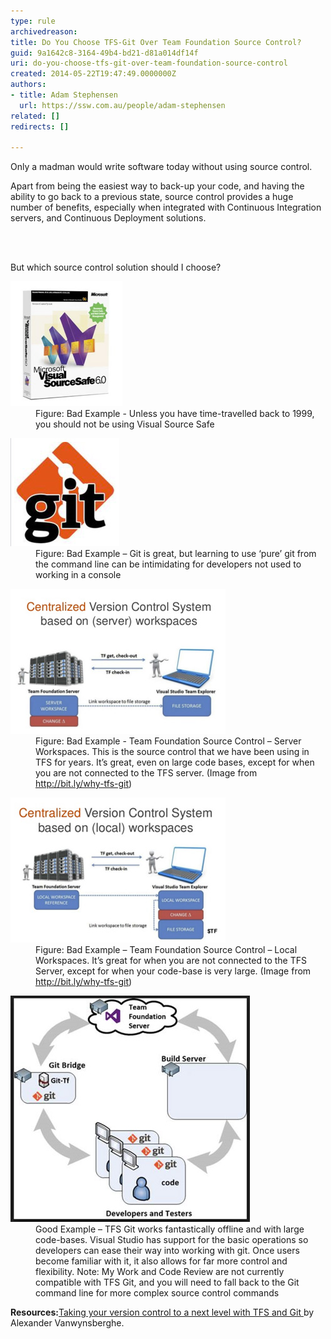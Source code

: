 ```yaml
---
type: rule
archivedreason: 
title: Do You Choose TFS-Git Over Team Foundation Source Control?
guid: 9a1642c8-3164-49b4-bd21-d81a014df14f
uri: do-you-choose-tfs-git-over-team-foundation-source-control
created: 2014-05-22T19:47:49.0000000Z
authors:
- title: Adam Stephensen
  url: https://ssw.com.au/people/adam-stephensen
related: []
redirects: []

---
```



<p class="p1">Only a madman would write software today without using source control.</p><p class="p1">Apart from being the easiest way to back-up your code, and having the ability to go back to a previous state, source control provides a huge number of benefits, especially when integrated with Continuous Integration servers, and Continuous Deployment solutions.</p>
<br><excerpt class='endintro'></excerpt><br>
<p>But which source control solution should I choose?​​</p><dl class="badImage"><dt> 
      <img src="git-1.jpg" alt="" />
   </dt><dd>Figure: Bad Example - Unless you have time-travelled back to 1999, you should not be using Visual Source Safe</dd></dl><dl class="badImage"><dt> 
      <img src="git2.jpg" alt="" />
   </dt><dd>Figure: Bad Example – Git is great, but learning to use ‘pure’ git from the command line can be intimidating for developers not used to working in a console</dd></dl><dl class="badImage"><dt> 
      <img src="git3.jpg" alt="" />
   </dt><dd>Figure: Bad Example - Team Foundation Source Control – Server Workspaces. This is the source control that we have been using in TFS for years. It’s great, even on large code bases, except for when you are not connected to the TFS server. (Image from 
      <a href="http://bit.ly/why-tfs-git">http://bit.ly/why-tfs​-git​</a>)</dd></dl><dl class="badImage"><dt> 
      <img src="git4.jpg" alt="" />
   </dt><dd>Figure: Bad Example – Team Foundation Source Control – Local Workspaces. It’s great for when you are not connected to the TFS Server, except for when your code-base is very large. (Image from 
      <a href="http://bit.ly/why-tfs-git" target="_blank">http://bit.ly/why-tfs-git</a>)</dd></dl><dl class="goodImage"><dt> 
      <img src="git5.jpg" alt="" />
   </dt><dd>Good Example – TFS Git works fantastically offline and with large code-bases. Visual Studio has support for the basic operations so developers can ease their way into working with git. Once users become familiar with it, it also allows for far more control and flexibility. Note: My Work and Code Review are not currently compatible with TFS Git, and you will need to fall back to the Git command line for more complex source control commands</dd></dl>
<strong>Resources:</strong><a target="_blank" href="http://bit.ly/why-tfs-git">Taking your version control to a next level with TFS and Git </a>by Alexander Vanwynsberghe. 


